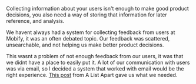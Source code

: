 Collecting information about your users isn't enough to make good product decisions, you also need a way of storing that information for later reference, and analysis.

We havent always had a system for collecting feedback from users at Mobify, it  was an often debated topic. Our feedback was scattered, unsearchable, and not helping us make better product decisions.

This wasnt a problem of not enough feedback from our users, it was that we didnt have a place to easily put it. A lot of our communication with users was via email, so I decided a system that worked with email would be the right experience. <a href="http://alistapart.com/article/connected-ux">This post</a> from A List Apart gave us what we needed.
